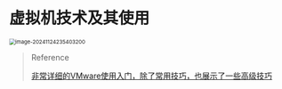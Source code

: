 # 虚拟机技术及其使用

<img src="C:\Users\32863\AppData\Roaming\Typora\typora-user-images\image-20241124235403200.png" alt="image-20241124235403200" style="zoom:67%;" /> 

> Reference
>
> [非常详细的VMware使用入门，除了常用技巧，也展示了一些高级技巧](https://www.bilibili.com/video/BV1bU411U7rp/?spm_id_from=333.1391.0.0&vd_source=be3fd08fda4ebae5d312804342bfa60d)
>
> 
